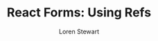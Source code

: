 ---
sections:
  - reactjs
link: 'https://css-tricks.com/react-forms-using-refs/'
title: 'React Forms: Using Refs'
author: 'Loren Stewart'
publishedAt: 2017-05-23T00:00:00.000Z
type:
  - article
topics:
  - forms
suggestedBy:
  - andreamangano
createdAt: 2018-03-20T21:36:43.525Z
reference: aHR0cHM6Ly9jc3MtdHJpY2tzLmNvbS9yZWFjdC1mb3Jtcy11c2luZy1yZWZzLw
slug: react-forms-using-refs-by-loren-stewart
---
